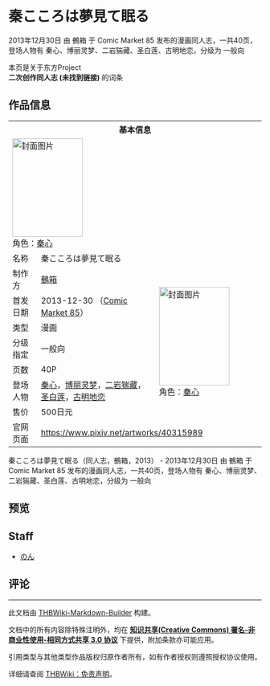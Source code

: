 # 秦こころは夢見て眠る

<!-- source html: G:\repos\THBWiki-Markdown-Builder\THBWikiMarkdown\Temp\main\1\11\ns0%3A%E7%A7%A6%E3%81%93%E3%81%93%E3%82%8D%E3%81%AF%E5%A4%A2%E8%A6%8B%E3%81%A6%E7%9C%A0%E3%82%8B.html -->

2013年12月30日 由 鵺箱 于 Comic Market 85 发布的漫画同人志，一共40页，登场人物有 秦心、博丽灵梦、二岩猯藏、圣白莲、古明地恋，分级为 一般向

本页是关于东方Project  
 **二次创作同人志 (未找到链接)** 的词条

## 作品信息

<table><tbody><tr><th colspan="3">基本信息</th></tr><tr><td class="cover-artwork-mobile" colspan="2"><a href="./文件-秦こころは夢見て眠る封面.jpg.md" class="image" title="封面图片"><img alt="封面图片" src="https://upload.thwiki.cc/thumb/f/ff/%E7%A7%A6%E3%81%93%E3%81%93%E3%82%8D%E3%81%AF%E5%A4%A2%E8%A6%8B%E3%81%A6%E7%9C%A0%E3%82%8B%E5%B0%81%E9%9D%A2.jpg/140px-%E7%A7%A6%E3%81%93%E3%81%93%E3%82%8D%E3%81%AF%E5%A4%A2%E8%A6%8B%E3%81%A6%E7%9C%A0%E3%82%8B%E5%B0%81%E9%9D%A2.jpg" decoding="async" loading="lazy" width="140" height="196" srcset="https://upload.thwiki.cc/thumb/f/ff/%E7%A7%A6%E3%81%93%E3%81%93%E3%82%8D%E3%81%AF%E5%A4%A2%E8%A6%8B%E3%81%A6%E7%9C%A0%E3%82%8B%E5%B0%81%E9%9D%A2.jpg/210px-%E7%A7%A6%E3%81%93%E3%81%93%E3%82%8D%E3%81%AF%E5%A4%A2%E8%A6%8B%E3%81%A6%E7%9C%A0%E3%82%8B%E5%B0%81%E9%9D%A2.jpg 1.5x, https://upload.thwiki.cc/thumb/f/ff/%E7%A7%A6%E3%81%93%E3%81%93%E3%82%8D%E3%81%AF%E5%A4%A2%E8%A6%8B%E3%81%A6%E7%9C%A0%E3%82%8B%E5%B0%81%E9%9D%A2.jpg/280px-%E7%A7%A6%E3%81%93%E3%81%93%E3%82%8D%E3%81%AF%E5%A4%A2%E8%A6%8B%E3%81%A6%E7%9C%A0%E3%82%8B%E5%B0%81%E9%9D%A2.jpg 2x" data-file-width="647" data-file-height="906"></a><div class="cover-char">角色：<a href="./秦心.md" title="秦心">秦心</a></div></td>
</tr><tr><td class="label">名称</td><td colspan="2"> 秦こころは夢見て眠る </td></tr><tr><td class="label">制作方</td><td><a href="./鵺箱.md" title="鵺箱">鵺箱</a></td><td class="cover-artwork" rowspan="7" style="min-width:196px;"><a href="./文件-秦こころは夢見て眠る封面.jpg.md" class="image" title="封面图片"><img alt="封面图片" src="https://upload.thwiki.cc/thumb/f/ff/%E7%A7%A6%E3%81%93%E3%81%93%E3%82%8D%E3%81%AF%E5%A4%A2%E8%A6%8B%E3%81%A6%E7%9C%A0%E3%82%8B%E5%B0%81%E9%9D%A2.jpg/140px-%E7%A7%A6%E3%81%93%E3%81%93%E3%82%8D%E3%81%AF%E5%A4%A2%E8%A6%8B%E3%81%A6%E7%9C%A0%E3%82%8B%E5%B0%81%E9%9D%A2.jpg" decoding="async" loading="lazy" width="140" height="196" srcset="https://upload.thwiki.cc/thumb/f/ff/%E7%A7%A6%E3%81%93%E3%81%93%E3%82%8D%E3%81%AF%E5%A4%A2%E8%A6%8B%E3%81%A6%E7%9C%A0%E3%82%8B%E5%B0%81%E9%9D%A2.jpg/210px-%E7%A7%A6%E3%81%93%E3%81%93%E3%82%8D%E3%81%AF%E5%A4%A2%E8%A6%8B%E3%81%A6%E7%9C%A0%E3%82%8B%E5%B0%81%E9%9D%A2.jpg 1.5x, https://upload.thwiki.cc/thumb/f/ff/%E7%A7%A6%E3%81%93%E3%81%93%E3%82%8D%E3%81%AF%E5%A4%A2%E8%A6%8B%E3%81%A6%E7%9C%A0%E3%82%8B%E5%B0%81%E9%9D%A2.jpg/280px-%E7%A7%A6%E3%81%93%E3%81%93%E3%82%8D%E3%81%AF%E5%A4%A2%E8%A6%8B%E3%81%A6%E7%9C%A0%E3%82%8B%E5%B0%81%E9%9D%A2.jpg 2x" data-file-width="647" data-file-height="906"></a><div class="cover-char">角色：<a href="./秦心.md" title="秦心">秦心</a></div></td>
</tr><tr><td class="label">首发日期</td><td>2013-12-30&#160;（<a href="/展会作品列表?e=Comic+Market%2385">Comic Market 85</a>）</td></tr><tr><td class="label">类型</td><td>漫画</td></tr><tr><td class="label">分级指定</td><td>一般向</td></tr><tr><td class="label">页数</td><td>40P</td></tr><tr><td class="label">登场人物</td><td><a href="./秦心.md" title="秦心">秦心</a>，<a href="./博丽灵梦.md" title="博丽灵梦">博丽灵梦</a>，<a href="./二岩猯藏.md" title="二岩猯藏">二岩猯藏</a>，<a href="./圣白莲.md" title="圣白莲">圣白莲</a>，<a href="./古明地恋.md" title="古明地恋">古明地恋</a></td></tr><tr><td class="label">售价</td><td>500日元</td></tr>
<tr><td class="label">官网页面</td><td colspan="2"><a rel="nofollow" class="external free" href="https://www.pixiv.net/artworks/40315989">https://www.pixiv.net/artworks/40315989</a></td></tr></tbody></table>

秦こころは夢見て眠る（同人志，鵺箱，2013） - 2013年12月30日 由 鵺箱 于 Comic Market 85 发布的漫画同人志，一共40页，登场人物有 秦心、博丽灵梦、二岩猯藏、圣白莲、古明地恋，分级为 一般向

## 预览

## Staff
- [のん](./non.md)


## 评论




---

此文档由 [THBWiki-Markdown-Builder](https://github.com/Delsin-Yu/THBWiki-Markdown-Builder) 构建。

文档中的所有内容除特殊注明外，均在 [**知识共享(Creative Commons) 署名-非商业性使用-相同方式共享 3.0 协议**](https://creativecommons.org/licenses/by-sa/3.0/deed.zh-hans) 下提供，附加条款亦可能应用。

引用类型与其他类型作品版权归原作者所有，如有作者授权则遵照授权协议使用。

详细请查阅 [THBWiki：免责声明](https://thbwiki.cc/THBWiki:%E5%85%8D%E8%B4%A3%E5%A3%B0%E6%98%8E)。

